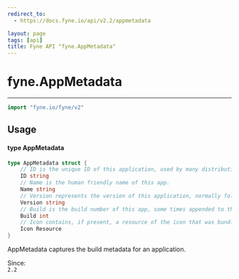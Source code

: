```yaml
---
redirect_to:
  - https://docs.fyne.io/api/v2.2/appmetadata

layout: page
tags: [api]
title: Fyne API "fyne.AppMetadata"
---
```



# fyne.AppMetadata
---
```go
import "fyne.io/fyne/v2"
```

## Usage

#### type AppMetadata

```go
type AppMetadata struct {
	// ID is the unique ID of this application, used by many distribution platforms.
	ID string
	// Name is the human friendly name of this app.
	Name string
	// Version represents the version of this application, normally following semantic versioning.
	Version string
	// Build is the build number of this app, some times appended to the version number.
	Build int
	// Icon contains, if present, a resource of the icon that was bundled at build time.
	Icon Resource
}
```

AppMetadata captures the build metadata for an application.


<div class="since">Since: <code>
2.2</code></div>
